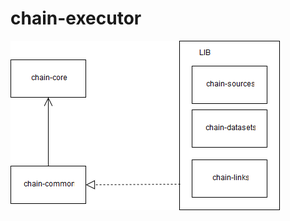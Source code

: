 # chain-executor  

![diagram](https://github.com/ezhov-da/chain-executor/blob/dev/chain-diagram.png?raw=true)

